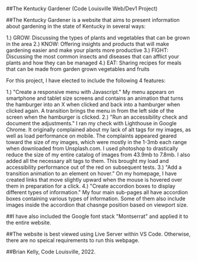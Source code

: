 ##The Kentucky Gardener (Code Louisville Web/Dev1 Project)

##The Kentucky Gardener is a website that aims to present information about gardening in the state of Kentucky in several ways:

1.) GROW: Discussing the types of plants and vegetables that can be grown in the area
2.) KNOW: Offering insights and products that will make gardening easier and make your plants more productive
3.) FIGHT: Discussing the most common insects and diseases that can afflict your plants and how they can be managed
4.) EAT: Sharing recipes for meals that can be made from garden grown vegetables and fruits

For this project, I have elected to include the following 4 features:

1.) "Create a responsive menu with Javascript." My menu appears on smartphone and tablet size screens and contains an animation that turns
    the hamburger into an X when clicked and back into a hamburger when clicked again. A transition brings the menu in from the left
    side of the screen when the hamburger is clicked.
2.) "Run an accessibility check and document the adjustments." I ran my check with Lighthouse in Google Chrome. It originally complained
    about my lack of alt tags for my images, as well as load performance on mobile. The complaints appeared geared toward the size of
    my images, which were mostly in the 1-3mb each range when downloaded from Unsplash.com. I used photoshop to drastically reduce the size
    of my entire catalog of images from 43.9mb to 7.8mb. I also added all the necessary alt tags to them. This brought my load and 
    accessibility performance out of the red on subsequent tests.
3.) "Add a transition animation to an element on hover." On my homepage, I have created links that move slightly upward when the mouse
    is hovered over them in preparation for a click.
4.) "Create accordion boxes to display different types of information." My four main sub-pages all have accordion boxes containing
    various types of information. Some of them also include images inside the accordion that chasnge position based on viewport size.

##I have also included the Google font stack "Montserrat" and applied it to the entire website.

##The website is best viewed using Live Server within VS Code. Otherwise, there are no speical requirements to run this webpage.

##Brian Kelly, Code Louisville, 2022.